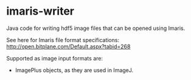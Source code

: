 # imaris-writer

Java code for writing hdf5 image files that can be opened using Imaris.

See here for Imaris file format specifications: 
http://open.bitplane.com/Default.aspx?tabid=268

Supported as image input formats are:
- ImagePlus objects, as they are used in ImageJ.


